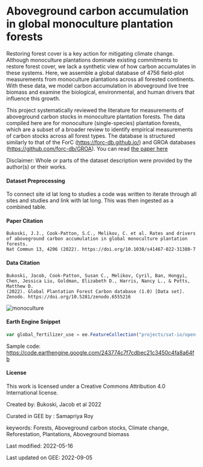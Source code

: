 # Aboveground carbon accumulation in global monoculture plantation forests

Restoring forest cover is a key action for mitigating climate change. Although monoculture plantations dominate existing commitments to restore forest cover, we lack a synthetic view of how carbon accumulates in these systems. Here, we assemble a global database of 4756 field-plot measurements from monoculture plantations across all forested continents. With these data, we model carbon accumulation in aboveground live tree biomass and examine the biological, environmental, and human drivers that influence this growth.

This project systematically reviewed the literature for measurements of aboveground carbon stocks in monoculture plantation forests. The data compiled here are for monoculture (single-species) plantation forests, which are a subset of a broader review to identify empirical measurements of carbon stocks across all forest types. The database is structured similarly to that of the ForC (https://forc-db.github.io/) and GROA databases (https://github.com/forc-db/GROA). You can read [the paper here](https://www.nature.com/articles/s41467-022-31380-7)

Disclaimer: Whole or parts of the dataset description were provided by the author(s) or their works.

#### Dataset Preprocessing
To connect site id lat long to studies a code was written to iterate through all sites and studies and link with lat long. This was then ingested as a combined table.

#### Paper Citation

```
Bukoski, J.J., Cook-Patton, S.C., Melikov, C. et al. Rates and drivers of aboveground carbon accumulation in global monoculture plantation forests.
Nat Commun 13, 4206 (2022). https://doi.org/10.1038/s41467-022-31380-7
```

#### Data Citation

```
Bukoski, Jacob, Cook-Patton, Susan C., Melikov, Cyril, Ban, Hongyi, Chen, Jessica Liu, Goldman, Elizabeth D., Harris, Nancy L., & Potts, Matthew D.
(2022). Global Plantation Forest Carbon database (1.0) [Data set]. Zenodo. https://doi.org/10.5281/zenodo.6555216
```

![monoculture](https://user-images.githubusercontent.com/6677629/188673963-c8d84d66-c1ff-4d25-9b12-63e3f6c1a4ab.gif)


#### Earth Engine Snippet

```js
var global_fertilizer_use = ee.FeatureCollection("projects/sat-io/open-datasets/global-monoculture-plantations");
```

Sample code: https://code.earthengine.google.com/243774c7f7cdbec21c3450c4fa8a64fb

#### License

This work is licensed under a Creative Commons Attribution 4.0 International license.

Created by: Bukoski, Jacob et al 2022

Curated in GEE by : Samapriya Roy

keywords: Forests, Aboveground carbon stocks, Climate change, Reforestation, Plantations, Aboveground biomass

Last modified: 2022-05-16

Last updated on GEE: 2022-09-05
